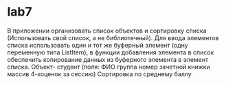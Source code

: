 # lab7
В приложении организовать список объектов и сортировку списка (Использовать свой список, а не библиотечный).
Для ввода элементов списка использовать один и тот же буферный элемент (одну переменную типа ListItem), 
в функции добавления элемента в список обеспечить копирование данных из буферного элемента в элемент списка.
Объект- студент
(поля: 
ФИО
группа
номер зачетной книжки
массив 4-хоценок за сессию) 
Сортировка по среднему баллу
